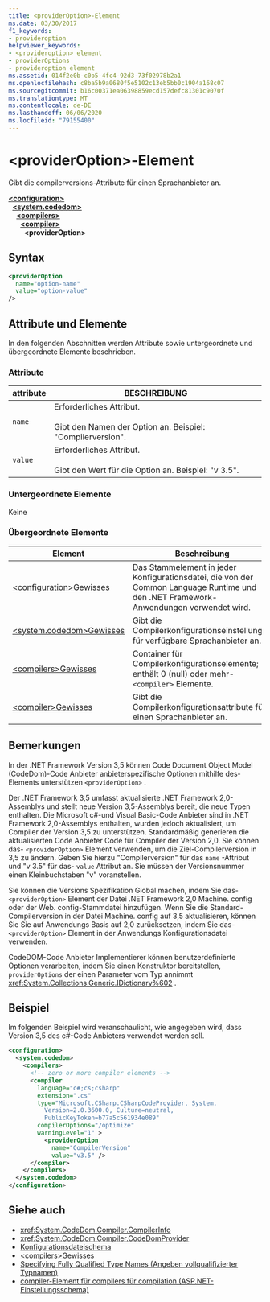 ```yaml
---
title: <providerOption>-Element
ms.date: 03/30/2017
f1_keywords:
- provideroption
helpviewer_keywords:
- <provideroption> element
- providerOptions
- provideroption element
ms.assetid: 014f2e0b-c0b5-4fc4-92d3-73f02978b2a1
ms.openlocfilehash: c8ba5b9a0680f5e5102c13eb5bb0c1904a168c07
ms.sourcegitcommit: b16c00371ea06398859ecd157defc81301c9070f
ms.translationtype: MT
ms.contentlocale: de-DE
ms.lasthandoff: 06/06/2020
ms.locfileid: "79155400"
---
```

# <a name="provideroption-element"></a>\<providerOption>-Element
Gibt die compilerversions-Attribute für einen Sprachanbieter an.  

[**\<configuration>**](../configuration-element.md)\
&nbsp;&nbsp;[**\<system.codedom>**](system-codedom-element.md)\
&nbsp;&nbsp;&nbsp;&nbsp;[**\<compilers>**](compilers-element.md)\
&nbsp;&nbsp;&nbsp;&nbsp;&nbsp;&nbsp;[**\<compiler>**](compiler-element.md)\
&nbsp;&nbsp;&nbsp;&nbsp;&nbsp;&nbsp;&nbsp;&nbsp;**\<providerOption>**

## <a name="syntax"></a>Syntax  
  
```xml  
<providerOption  
  name="option-name"  
  value="option-value"  
/>  
```  
  
## <a name="attributes-and-elements"></a>Attribute und Elemente  
 In den folgenden Abschnitten werden Attribute sowie untergeordnete und übergeordnete Elemente beschrieben.  
  
### <a name="attributes"></a>Attribute  
  
|attribute|BESCHREIBUNG|  
|---------------|-----------------|  
|`name`|Erforderliches Attribut.<br /><br /> Gibt den Namen der Option an. Beispiel: "Compilerversion".|  
|`value`|Erforderliches Attribut.<br /><br /> Gibt den Wert für die Option an. Beispiel: "v 3.5".|  
  
### <a name="child-elements"></a>Untergeordnete Elemente  
 Keine  
  
### <a name="parent-elements"></a>Übergeordnete Elemente  
  
|Element|Beschreibung|  
|-------------|-----------------|  
|[\<configuration>Gewisses](../configuration-element.md)|Das Stammelement in jeder Konfigurationsdatei, die von der Common Language Runtime und den .NET Framework-Anwendungen verwendet wird.|  
|[\<system.codedom>Gewisses](system-codedom-element.md)|Gibt die Compilerkonfigurationseinstellungen für verfügbare Sprachanbieter an.|  
|[\<compilers>Gewisses](compilers-element.md)|Container für Compilerkonfigurationselemente; enthält 0 (null) oder mehr- `<compiler>` Elemente.|  
|[\<compiler>Gewisses](compiler-element.md)|Gibt die Compilerkonfigurationsattribute für einen Sprachanbieter an.|  
  
## <a name="remarks"></a>Bemerkungen  
 In der .NET Framework Version 3,5 können Code Document Object Model (CodeDom)-Code Anbieter anbieterspezifische Optionen mithilfe des-Elements unterstützen `<providerOption>` .  
  
 Der .NET Framework 3,5 umfasst aktualisierte .NET Framework 2,0-Assemblys und stellt neue Version 3,5-Assemblys bereit, die neue Typen enthalten. Die Microsoft c#-und Visual Basic-Code Anbieter sind in .NET Framework 2,0-Assemblys enthalten, wurden jedoch aktualisiert, um Compiler der Version 3,5 zu unterstützen. Standardmäßig generieren die aktualisierten Code Anbieter Code für Compiler der Version 2,0. Sie können das- `<providerOption>` Element verwenden, um die Ziel-Compilerversion in 3,5 zu ändern. Geben Sie hierzu "Compilerversion" für das `name` -Attribut und "v 3.5" für das- `value` Attribut an. Sie müssen der Versionsnummer einen Kleinbuchstaben "v" voranstellen.  
  
 Sie können die Versions Spezifikation Global machen, indem Sie das- `<providerOption>` Element der Datei .NET Framework 2,0 Machine. config oder der Web. config-Stammdatei hinzufügen. Wenn Sie die Standard-Compilerversion in der Datei Machine. config auf 3,5 aktualisieren, können Sie Sie auf Anwendungs Basis auf 2,0 zurücksetzen, indem Sie das- `<providerOption>` Element in der Anwendungs Konfigurationsdatei verwenden.  
  
 CodeDOM-Code Anbieter Implementierer können benutzerdefinierte Optionen verarbeiten, indem Sie einen Konstruktor bereitstellen, `providerOptions` der einen Parameter vom Typ annimmt <xref:System.Collections.Generic.IDictionary%602> .  
  
## <a name="example"></a>Beispiel  
 Im folgenden Beispiel wird veranschaulicht, wie angegeben wird, dass Version 3,5 des c#-Code Anbieters verwendet werden soll.  
  
```xml  
<configuration>  
  <system.codedom>  
    <compilers>  
      <!-- zero or more compiler elements -->  
      <compiler  
        language="c#;cs;csharp"  
        extension=".cs"  
        type="Microsoft.CSharp.CSharpCodeProvider, System,
          Version=2.0.3600.0, Culture=neutral,
          PublicKeyToken=b77a5c561934e089"  
        compilerOptions="/optimize"  
        warningLevel="1" >  
          <providerOption  
            name="CompilerVersion"  
            value="v3.5" />  
      </compiler>  
    </compilers>  
  </system.codedom>  
</configuration>  
```  
  
## <a name="see-also"></a>Siehe auch

- <xref:System.CodeDom.Compiler.CompilerInfo>
- <xref:System.CodeDom.Compiler.CodeDomProvider>
- [Konfigurationsdateischema](../index.md)
- [\<compilers>Gewisses](compilers-element.md)
- [Specifying Fully Qualified Type Names (Angeben vollqualifizierter Typnamen)](../../../reflection-and-codedom/specifying-fully-qualified-type-names.md)
- [compiler-Element für compilers für compilation (ASP.NET-Einstellungsschema)](https://docs.microsoft.com/previous-versions/dotnet/netframework-4.0/a15ebt6c(v=vs.100))
